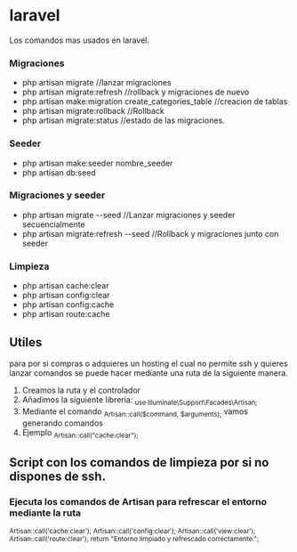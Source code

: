 # laravel
<p>Los comandos mas usados en laravel.</p>
<p>
<h3>Migraciones</h3>
 <ul>
  <li>php artisan migrate                                 //lanzar migraciones</li>
  <li>php artisan migrate:refresh                         //rollback y migraciones de nuevo</li>
  <li>php artisan make:migration create_categories_table  //creacion de tablas</li>
  <li>php artisan migrate:rollback                        //Rollback</li>
  <li>php artisan migrate:status                          //estado de las migraciones.</li>
 </ul>
</p>
<p>
  <h3>Seeder</h3>
 <ul>
  <li>php artisan make:seeder nombre_seeder</li>
  <li>php artisan db:seed</li>
 </ul>
</p>

<p>
<h3>Migraciones y seeder</h3>
 <ul>
  <li>  php artisan migrate --seed            //Lanzar migraciones y seeder secuencialmente</li>
  <li>php artisan migrate:refresh --seed   //Rollback y migraciones junto con seeder</li>
 </ul>
</p>


<p>
 <h3>Limpieza</h3>
<ul>
  <li>php artisan cache:clear</li>
  <li>php artisan config:clear</li>
  <li>php artisan config:cache</li>
   <li>php artisan route:cache</li>
 </ul>
</p>

## Utiles
<p>
 para por si compras o adquieres un hosting el cual no permite ssh y quieres lanzar comandos se puede hacer mediante una ruta de la siguiente manera.
 <br>
 <ol>
  <li>Creamos la ruta y el controlador</li>
  <li>Añadimos la siguiente libreria: <sub>use Illuminate\Support\Facades\Artisan;</sub>  </li>
  <li> Mediante el comando  <sub>Artisan::call($command, $arguments);</sub>   vamos generando comandos </li>
  <li>Ejemplo  <sub>Artisan::call("cache:clear");</sub></li>
 </ol>
</p>

## Script con los comandos de limpieza por si no dispones de ssh.
### Ejecuta los comandos de Artisan para refrescar el entorno mediante la ruta

<sup>
    Artisan::call('cache:clear');
    Artisan::call('config:clear');
    Artisan::call('view:clear');
    Artisan::call('route:clear');
    return "Entorno limpiado y refrescado correctamente.";
</sup>   

